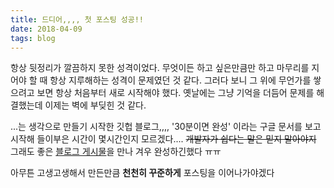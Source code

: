 ```yaml
---
title: 드디어,,,, 첫 포스팅 성공!!
date: 2018-04-09
tags: blog
---
```

항상 뒷정리가 깔끔하지 못한 성격이었다. 무엇이든 하고 싶은만큼만 하고 마무리를 지어야 할 때 항상 지루해하는 성격이 문제였던 것 같다. 그러다 보니 그 위에 무언가를 쌓으려고 보면 항상 처음부터 새로 시작해야 했다. 옛날에는 그냥 기억을 더듬어 문제를 해결했는데 이제는 벽에 부딪힌 것 같다.

...는 생각으로 만들기 시작한 깃헙 블로그,,,, '30분이면 완성' 이라는 구글 문서를 보고 시작해 들이부은 시간이 몇시간인지 모르겠다.... ~~개발자가 쉽다는 말은 믿지 말아야지~~ 그래도 좋은 [블로그 게시물](https://junhobaik.github.io/jekyll-apply-theme/#%ED%85%8C%EC%8A%A4%ED%8A%B8-%EB%B0%B0%ED%8F%AC)을 만나 겨우 완성하긴했다 ㅠㅠ

아무튼 고생고생해서 만든만큼 **천천히 꾸준하게** 포스팅을 이어나가야겠다
